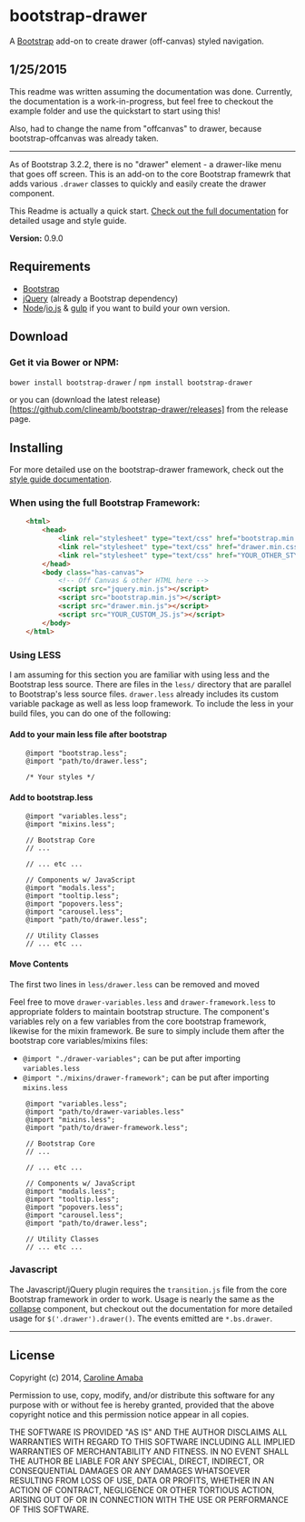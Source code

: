 # bootstrap-drawer

A [Bootstrap](http://getbootstrap.com) add-on to create drawer (off-canvas) styled navigation.

## 1/25/2015

This readme was written assuming the documentation was done.  Currently, the
documentation is a work-in-progress, but feel free to checkout the example folder
and use the quickstart to start using this!

Also, had to change the name from "offcanvas" to drawer, because bootstrap-offcanvas
was already taken.

----------

As of Bootstrap 3.2.2, there is no "drawer" element - a drawer-like menu that
goes off screen.  This is an add-on to the core Bootstrap framewrk that adds various
`.drawer` classes to quickly and easily create the drawer component.

This Readme is actually a quick start. [Check out the full documentation](http://clineamb.github.io/bootstrap-canvas) for detailed
usage and style guide.

**Version:** 0.9.0

## Requirements

*  [Bootstrap](http://getbootstrap.com)
*  [jQuery](http://jquery.com/) (already a Bootstrap dependency)
*  [Node](http://nodejs.org/)/[io.js](https://iojs.org/) & [gulp](http://gulpjs.com/) if you want to build your own version.

## Download

### Get it via Bower or NPM:

`bower install bootstrap-drawer` / `npm install bootstrap-drawer`

or you can (download the latest release)[https://github.com/clineamb/bootstrap-drawer/releases] from the release page.


## Installing

For more detailed use on the bootstrap-drawer framework, check out the [style guide documentation](http://clineamb.github.io/bootstrap-drawer).

### When using the full Bootstrap Framework:

```html
    <html>
        <head>
            <link rel="stylesheet" type="text/css" href="bootstrap.min.css">
            <link rel="stylesheet" type="text/css" href="drawer.min.css">
            <link rel="stylesheet" type="text/css" href="YOUR_OTHER_STYLES.css">
        </head>
        <body class="has-canvas">
            <!-- Off Canvas & other HTML here -->
            <script src="jquery.min.js"></script>
            <script src="bootstrap.min.js"></script>
            <script src="drawer.min.js"></script>
            <script src="YOUR_CUSTOM_JS.js"></script>
        </body>
    </html>
```

### Using LESS

I am assuming for this section you are familiar with using less and the Bootstrap less source. 
There are files in the `less/` directory that are parallel to Bootstrap's less source files.
`drawer.less` already includes its custom variable package as well as less loop framework.
To include the less in your build files, you can do one of the following:

#### Add to your main less file after bootstrap

```less
    @import "bootstrap.less";
    @import "path/to/drawer.less";

    /* Your styles */
```

#### Add to bootstrap.less

```less
    @import "variables.less";
    @import "mixins.less";

    // Bootstrap Core
    // ...

    // ... etc ...

    // Components w/ JavaScript
    @import "modals.less";
    @import "tooltip.less";
    @import "popovers.less";
    @import "carousel.less";
    @import "path/to/drawer.less";

    // Utility Classes
    // ... etc ...
```

#### Move Contents

The first two lines in `less/drawer.less` can be removed and moved

Feel free to move `drawer-variables.less` and `drawer-framework.less` to appropriate
folders to maintain bootstrap structure.  The component's variables rely on a few variables from the core bootstrap framework, likewise for the mixin framework.  Be sure to simply include them after the bootstrap core variables/mixins files:

*  `@import "./drawer-variables";` can be put after importing `variables.less`
*  `@import "./mixins/drawer-framework";` can be put after importing `mixins.less`

```less
    @import "variables.less";
    @import "path/to/drawer-variables.less"
    @import "mixins.less";
    @import "path/to/drawer-framework.less";

    // Bootstrap Core
    // ...

    // ... etc ...

    // Components w/ JavaScript
    @import "modals.less";
    @import "tooltip.less";
    @import "popovers.less";
    @import "carousel.less";
    @import "path/to/drawer.less";

    // Utility Classes
    // ... etc ...
```

### Javascript

The Javascript/jQuery plugin requires the `transition.js` file from the core Bootstrap
framework in order to work.  Usage is nearly the same as the [collapse](http://getbootstrap.com/javascript/#collapse) component, but checkout out the documentation for more detailed usage for `$('.drawer').drawer()`.  The events emitted are `*.bs.drawer`.

----------------------------------------------------

## License

Copyright (c) 2014, [Caroline Amaba](mailto:github@carolineamaba.com)

Permission to use, copy, modify, and/or distribute this software for any purpose with or without fee is hereby granted, provided that the above copyright notice and this permission notice appear in all copies.

THE SOFTWARE IS PROVIDED "AS IS" AND THE AUTHOR DISCLAIMS ALL WARRANTIES WITH REGARD TO THIS SOFTWARE INCLUDING ALL IMPLIED WARRANTIES OF MERCHANTABILITY AND FITNESS. IN NO EVENT SHALL THE AUTHOR BE LIABLE FOR ANY SPECIAL, DIRECT, INDIRECT, OR CONSEQUENTIAL DAMAGES OR ANY DAMAGES WHATSOEVER RESULTING FROM LOSS OF USE, DATA OR PROFITS, WHETHER IN AN ACTION OF CONTRACT, NEGLIGENCE OR OTHER TORTIOUS ACTION, ARISING OUT OF OR IN CONNECTION WITH THE USE OR PERFORMANCE OF THIS SOFTWARE.